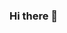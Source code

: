 ### Hi there 👋

<!--
**HHUUYYLLEE/HHUUYYLLEE** is a ✨ _special_ ✨ repository because its `README.md` (this file) appears on your GitHub profile.

Here are some ideas to get you started:

- 🔭 I’m currently working on ...
- 🌱 I’m currently learning ...
- 👯 I’m looking to collaborate on ...
- 🤔 I’m looking for help with ...
- 💬 Ask me about ...
- 📫 How to reach me: ...
- 😄 Pronouns: ...
- ⚡ Fun fact: ...
-->

<picture media='(prefers-color-scheme: no-preference)' style='linear-gradient(to right, rgb(15, 23, 42), rgb(88, 28, 135), rgb(15, 23, 42), rgb(15, 23, 42), rgb(88, 28, 135), rgb(15, 23, 42), rgb(15, 23, 42), rgb(15, 23, 42))'>
<!--   <img src='https://blog.cdn.own3d.tv/resize=fit:crop,height:400,width:600/BoYRMteyQBOo9hgM2TO0'/> -->
  <source
    srcset="https://github-readme-stats.vercel.app/api?username=HHUUYYLLEE&#38;show_icons=true&#38;theme=dark&#38;include_all_commits=true&#38;custom_title=Lê&#32;Bá&#32;Huy&#39;s&#32;Github&#32;Stats&#38;bg_color=transparent&#38;ring_color=00FF00"/>
<!--     <img src="https://github-readme-stats.vercel.app/api?username=HHUUYYLLEE&show_icons=true&theme=dark&include_all_commits=true&custom_title=Lê&#32;Bá&#32;Huy&#39;s&#32;Github&#32;Stats&bg_color=transparent&ring_color=00FF00"/> -->
</picture>

